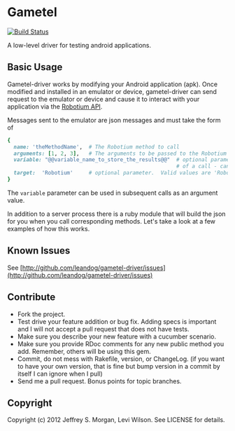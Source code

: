 # Gametel
[![Build Status](https://secure.travis-ci.org/leandog/gametel-driver.png?branch=master)](http://travis-ci.org/leandog/gametel-driver)

A low-level driver for testing android applications.

## Basic Usage

Gametel-driver works by modifying your Android application (apk).  Once modified and installed in an emulator or device, gametel-driver can send request to the emulator or device and cause it to interact with your application via the [Robotium API](http://code.google.com/p/robotium/).

Messages sent to the emulator are json messages and  must take the form of 

````ruby
{ 
  name: 'theMethodName',  # The Robotium method to call
  arguments: [1, 2, 3],   # The arguments to be passed to the Robotium method
  variable: "@@variable_name_to_store_the_results@@"  # optional parameter to store the results 
                                                      # of a call - can be used in subsequent calls
  target:  'Robotium'     # optional parameter.  Valid values are 'Robotium' or 'LastResultOrRobotium'
}
````

The `variable` parameter can be used in subsequent calls as an argument value.

In addition to a server process there is a ruby module that will build the json for you when you call corresponding methods.  Let's take a look at a few examples of how this works.



## Known Issues

See [http://github.com/leandog/gametel-driver/issues](http://github.com/leandog/gametel-driver/issues)

## Contribute
 
* Fork the project.
* Test drive your feature addition or bug fix. Adding specs is important and I will not accept a pull request that does not have tests.
* Make sure you describe your new feature with a cucumber scenario.
* Make sure you provide RDoc comments for any new public method you add. Remember, others will be using this gem.
* Commit, do not mess with Rakefile, version, or ChangeLog.
  (if you want to have your own version, that is fine but bump version in a commit by itself I can ignore when I pull)
* Send me a pull request. Bonus points for topic branches.

## Copyright

Copyright (c) 2012 Jeffrey S. Morgan, Levi Wilson. See LICENSE for details.

